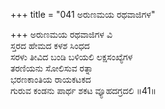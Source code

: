 +++
title = "041 ಅರುಣಮಯ ರಥವಾಜಿಗಳ"

+++
ಅರುಣಮಯ ರಥವಾಜಿಗಳ ವಿ  
ಸ್ತರದ ಹೇಮದ ಕಳಶ ಸಿಂಧದ  
ಸರಳು ತೀವಿದ ಬಂಡಿ ಬಳಿಯಲಿ ಲಕ್ಷಸಂಖ್ಯೆಗಳ  
ತರಣಿಯನು ಸೋಲಿಸುವ ರತ್ನಾ  
ಭರಣಕಾಂತಿಯ ರಾಯಕಟಕದ  
ಗುರುವ ಕಂಡನು ಪಾರ್ಥ ಶಕಟ ವ್ಯೂಹದಗ್ರದಲಿ    ॥41॥